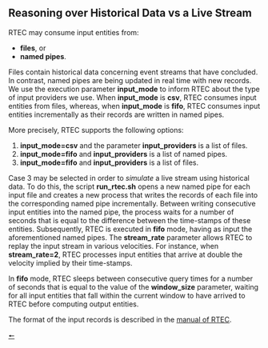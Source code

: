 ## Reasoning over Historical Data vs a Live Stream

RTEC may consume input entities from:
- **files**, or
- **named pipes**.

Files contain historical data concerning event streams that have concluded. In contrast, named pipes are being updated in real time with new records. We use the execution parameter **input_mode** to inform RTEC about the type of input providers we use. When **input_mode** is **csv**, RTEC consumes input entities from files, whereas, when **input_mode** is **fifo**, RTEC consumes input entities incrementally as their records are written in named pipes.

More precisely, RTEC supports the following options:

1. **input_mode=csv** and the parameter **input_providers** is a list of files.
2. **input_mode=fifo** and **input_providers** is a list of named pipes.
3. **input_mode=fifo** and **input_providers** is a list of files.

Case 3 may be selected in order to *simulate* a live stream using historical data. To do this, the script **run_rtec.sh** opens a new named pipe for each input file and creates a new process that writes the records of each file into the corresponding named pipe incrementally. Between writing consecutive input entities into the named pipe, the process waits for a number of seconds that is equal to the difference between the time-stamps of these entities. Subsequently, RTEC is executed in **fifo** mode, having as input the aforementioned named pipes. The **stream_rate** parameter allows RTEC to replay the input stream in various velocities. For instance, when **stream_rate=2**, RTEC processes input entities that arrive at double the velocity implied by their time-stamps.

In **fifo** mode, RTEC sleeps between consecutive query times for a number of seconds that is equal to the value of the **window_size** parameter, waiting for all input entities that fall within the current window to have arrived to RTEC before computing output entities.

The format of the input records is described in the [manual of RTEC](../RTEC_manual.pdf).

[🠔](contents.md)
